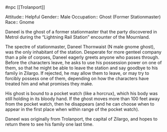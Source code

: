 #npc [[Trolanport]]

Attitude:: Helpful
Gender:: Male
Occupation:: Ghost (Former Stationmaster)
Race:: Gnome

Daneel is the ghost of a former stationmaster that the party discovered in Metrol during the “Lightning Rail Station” encounter of the Mournland.

The spectre of stationmaster, Daneel Thornwaist (N male gnome ghost), was the only inhabitant of the station. Desperate for more genteel company than a pile of corpses, Daneel eagerly greets anyone who passes through. Before the characters leave, he asks to use his possession power on one of them, so that he might be able to leave the station and say goodbye to his family in Zilargo. If rejected, he may allow them to leave, or may try to forcibly possess one of them,
depending on how the characters have treated him and what promises they make.

His ghost is bound to a pocket watch (like a horcrux), which his body was still holding in its bloody hand. If the ghost moves more than 100 feet away from the pocket watch, then he disappears (and he can choose when to appear in the first place when within range of the pocket watch).

Daneel was originally from Trolanport, the capital of Zilargo, and hopes to return there to see his family one last time.